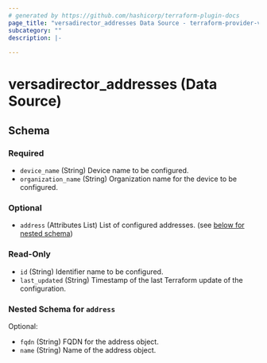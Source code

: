 ```yaml
---
# generated by https://github.com/hashicorp/terraform-plugin-docs
page_title: "versadirector_addresses Data Source - terraform-provider-versadirector"
subcategory: ""
description: |-
  
---
```


# versadirector_addresses (Data Source)





<!-- schema generated by tfplugindocs -->
## Schema

### Required

- `device_name` (String) Device name to be configured.
- `organization_name` (String) Organization name for the device to be configured.

### Optional

- `address` (Attributes List) List of configured addresses. (see [below for nested schema](#nestedatt--address))

### Read-Only

- `id` (String) Identifier name to be configured.
- `last_updated` (String) Timestamp of the last Terraform update of the configuration.

<a id="nestedatt--address"></a>
### Nested Schema for `address`

Optional:

- `fqdn` (String) FQDN for the address object.
- `name` (String) Name of the address object.
